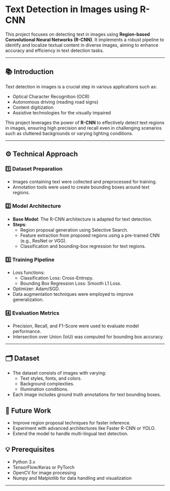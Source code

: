 # Text Detection in Images using R-CNN

This project focuses on detecting text in images using **Region-based Convolutional Neural Networks (R-CNN)**. It implements a robust pipeline to identify and localize textual content in diverse images, aiming to enhance accuracy and efficiency in text detection tasks.

---

## 📚 **Introduction**

Text detection in images is a crucial step in various applications such as:
- Optical Character Recognition (OCR)
- Autonomous driving (reading road signs)
- Content digitization
- Assistive technologies for the visually impaired

This project leverages the power of **R-CNN** to effectively detect text regions in images, ensuring high precision and recall even in challenging scenarios such as cluttered backgrounds or varying lighting conditions.

---

## ⚙️ **Technical Approach**

### 1️⃣ **Dataset Preparation**
- Images containing text were collected and preprocessed for training.
- Annotation tools were used to create bounding boxes around text regions.

### 2️⃣ **Model Architecture**
- **Base Model**: The R-CNN architecture is adapted for text detection.
- **Steps**:
  - Region proposal generation using Selective Search.
  - Feature extraction from proposed regions using a pre-trained CNN (e.g., ResNet or VGG).
  - Classification and bounding-box regression for text regions.

### 3️⃣ **Training Pipeline**
- Loss functions:
  - Classification Loss: Cross-Entropy.
  - Bounding Box Regression Loss: Smooth L1 Loss.
- Optimizer: Adam/SGD.
- Data augmentation techniques were employed to improve generalization.

### 4️⃣ **Evaluation Metrics**
- Precision, Recall, and F1-Score were used to evaluate model performance.
- Intersection over Union (IoU) was computed for bounding box accuracy.

---

## 🗂️ **Dataset**
- The dataset consists of images with varying:
  - Text styles, fonts, and colors.
  - Background complexities.
  - Illumination conditions.
- Each image includes ground truth annotations for text bounding boxes.

## 🚀 **Future Work**
- Improve region proposal techniques for faster inference.
- Experiment with advanced architectures like Faster R-CNN or YOLO.
- Extend the model to handle multi-lingual text detection.

## 💡 **Prerequisites**
- Python 3.x
- TensorFlow/Keras or PyTorch
- OpenCV for image processing
- Numpy and Matplotlib for data handling and visualization

---

